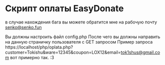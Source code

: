 # Скрипт оплаты EasyDonate
в случае нахождения бага вы можете обратится мне на рабочую почту
senko@senko.fun

Вы должны настроить файл config.php
После чего вы должны направить на данную страничку пользователя с GET запросом
Пример запроса https://localhost/php/oplata.php?customer=Tokishu&ware=12345&coupon=LOX12&email=tok1shus@gmail.com
вот примерно так.
:3

